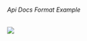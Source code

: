<StandardTab choosen="usability" />

<div class="my-4"></div>

<h6>Api Docs Format Example</h6>

<div class="h-full overflow-y-auto my-4">
  <img src="https://nordicapis.com/wp-content/uploads/redoc-demo-API-documentation.png">
</div>

<!--
Time: 07:00

- Contoh hasil jadi API Documentation
- nanti kita bisa pakai template
- redocly, swagger, postman docs, dsb
-->